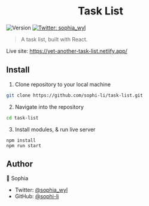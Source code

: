 <h1 align="center">Task List</h1>
<p>
  <img alt="Version" src="https://img.shields.io/badge/version-1.0.0-blue.svg?cacheSeconds=2592000" />
  <a href="https://twitter.com/sophia_wyl">
    <img alt="Twitter: sophia_wyl" src="https://img.shields.io/twitter/follow/sophia_wyl.svg?style=social" target="_blank" />
  </a>
</p>

> A task list, built with React.

Live site: https://yet-another-task-list.netlify.app/

## Install

1. Clone repository to your local machine

```sh
git clone https://github.com/sophi-li/task-list.git
```

2. Navigate into the repository

```sh
cd task-list
```

3. Install modules, & run live server

```
npm install
npm run start
```

## Author

👤 Sophia

- Twitter: [@sophia_wyl](https://twitter.com/sophia_wyl)
- GitHub: [@sophi-li](https://github.com/sophi-li)
